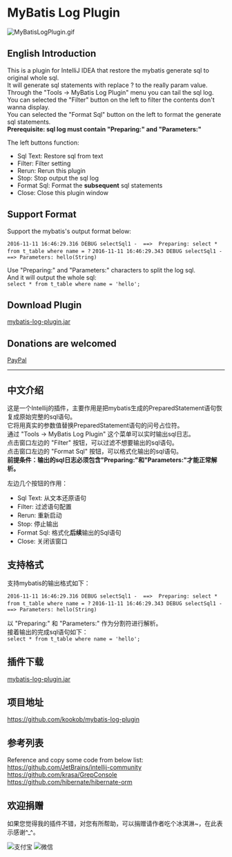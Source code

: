 MyBatis Log Plugin
==============================
![MyBatisLogPlugin.gif](https://raw.githubusercontent.com/kookob/mybatis-log-plugin/master/snapshot/MyBatisLogPlugin.gif)

**English Introduction**
---
This is a plugin for IntelliJ IDEA that restore the mybatis generate sql to original whole sql.<br/>
It will generate sql statements with replace ? to the really param value.<br/>
Through the "Tools -> MyBatis Log Plugin" menu you can tail the sql log.<br/>
You can selected the "Filter" button on the left to filter the contents don't wanna display.<br/>
You can selected the "Format Sql" button on the left to format the generate sql statements.<br/>
**Prerequisite: sql log must contain "Preparing:" and "Parameters:"**<br/>

The left buttons function:<br/>

* Sql Text: Restore sql from text
* Filter: Filter setting
* Rerun: Rerun this plugin
* Stop: Stop output the sql log
* Format Sql: Format the **subsequent** sql statements
* Close: Close this plugin window

**Support Format**
---
Support the mybatis's output format below:<br/>


`2016-11-11 16:46:29.316 DEBUG selectSql1 -  ==>  Preparing: select * from t_table where name = ?`
`2016-11-11 16:46:29.343 DEBUG selectSql1 -  ==> Parameters: hello(String)`

Use "Preparing:" and "Parameters:" characters to split the log sql.<br/>
And it will output the whole sql:<br/>
`select * from t_table where name = 'hello';`<br/>

**Download Plugin**
---
[mybatis-log-plugin.jar](https://plugins.jetbrains.com/plugin/10065-mybatis-log-plugin "Download Plugin")<br/>

**Donations are welcomed**
---
[PayPal](https://www.paypal.com/cgi-bin/webscr?cmd=_donations&business=2FQY2FH24H4LC&item_name=MyBatis+Log+Plugin&currency_code=USD&source=url "Donate via PayPal")<br/>


---


**中文介绍**
---
这是一个Intellij的插件，主要作用是把mybatis生成的PreparedStatement语句恢复成原始完整的sql语句。<br/>
它将用真实的参数值替换PreparedStatement语句的问号占位符。<br/>
通过 "Tools -> MyBatis Log Plugin" 这个菜单可以实时输出sql日志。<br/>
点击窗口左边的 "Filter" 按钮，可以过滤不想要输出的sql语句。<br/>
点击窗口左边的 "Format Sql" 按钮，可以格式化输出的sql语句。<br/>
**前提条件：输出的sql日志必须包含"Preparing:"和"Parameters:"才能正常解析。**<br/>

左边几个按钮的作用：<br/>

* Sql Text: 从文本还原语句
* Filter: 过滤语句配置
* Rerun: 重新启动
* Stop: 停止输出
* Format Sql: 格式化**后续**输出的Sql语句
* Close: 关闭该窗口

**支持格式**
---
支持mybatis的输出格式如下：<br/>

`2016-11-11 16:46:29.316 DEBUG selectSql1 -  ==>  Preparing: select * from t_table where name = ?`
`2016-11-11 16:46:29.343 DEBUG selectSql1 -  ==> Parameters: hello(String)`

以 "Preparing:" 和 "Parameters:" 作为分割符进行解析。<br/>
接着输出的完成sql语句如下：<br/>
`select * from t_table where name = 'hello';`<br/>

**插件下载**
---
[mybatis-log-plugin.jar](https://plugins.jetbrains.com/plugin/10065-mybatis-log-plugin "插件下载")

**项目地址**
---
<https://github.com/kookob/mybatis-log-plugin>

**参考列表**
---
Reference and copy some code from below list:<br/>
<https://github.com/JetBrains/intellij-community> <br/>
<https://github.com/krasa/GrepConsole><br/>
<https://github.com/hibernate/hibernate-orm><br/>

**欢迎捐赠**
---
如果您觉得我的插件不错，对您有所帮助，可以捐赠请作者吃个冰淇淋~，在此表示感谢^_^。<br/>

![支付宝](https://raw.githubusercontent.com/kookob/mybatis-log-plugin/01b528df60df5cc990b87803e6c0c6ffae19f34c/src/mybatis/log/icon/alipay.png)
![微信](https://raw.githubusercontent.com/kookob/mybatis-log-plugin/01b528df60df5cc990b87803e6c0c6ffae19f34c/src/mybatis/log/icon/wechat.png)